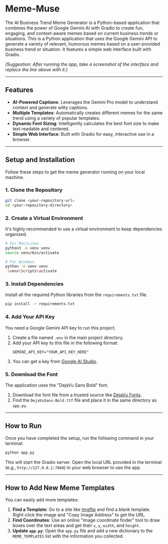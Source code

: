 # Meme-Muse
The AI Business Trend Meme Generator is a Python-based application that combines the power of Google Gemini AI with Gradio to create fun, engaging, and context-aware memes based on current business trends or situations. This is a Python application that uses the Google Gemini API to generate a variety of relevant, humorous memes based on a user-provided business trend or situation. It features a simple web interface built with Gradio.


*(Suggestion: After running the app, take a screenshot of the interface and replace the line above with it.)*

---

##  Features

* **AI-Powered Captions**: Leverages the Gemini Pro model to understand context and generate witty captions.
* **Multiple Templates**: Automatically creates different memes for the same trend using a variety of popular templates.
* **Dynamic Font Sizing**: Intelligently calculates the best font size to make text readable and centered.
* **Simple Web Interface**: Built with Gradio for easy, interactive use in a browser.

---

##  Setup and Installation

Follow these steps to get the meme generator running on your local machine.

### **1. Clone the Repository**

```bash
git clone <your-repository-url>
cd <your-repository-directory>
```

### **2. Create a Virtual Environment**

It's highly recommended to use a virtual environment to keep dependencies organized.

```bash
# For Mac/Linux
python3 -m venv venv
source venv/bin/activate

# For Windows
python -m venv venv
.\venv\Scripts\activate
```

### **3. Install Dependencies**

Install all the required Python libraries from the `requirements.txt` file.

```bash
pip install -r requirements.txt
```

### **4. Add Your API Key**

You need a Google Gemini API key to run this project.

1.  Create a file named `.env` in the main project directory.
2.  Add your API key to this file in the following format:
    ```
    GEMINI_API_KEY="YOUR_API_KEY_HERE"
    ```
3.  You can get a key from [Google AI Studio](https://aistudio.google.com/app/apikey).

### **5. Download the Font**

The application uses the "DejaVu Sans Bold" font.

1.  Download the font file from a trusted source like [DejaVu Fonts](https://dejavu-fonts.github.io/).
2.  Find the `DejaVuSans-Bold.ttf` file and place it in the same directory as `app.py`.

---

##  How to Run

Once you have completed the setup, run the following command in your terminal:

```bash
python app.py
```

This will start the Gradio server. Open the local URL provided in the terminal (e.g., `http://127.0.0.1:7860`) in your web browser to use the app.

---

##  How to Add New Meme Templates

You can easily add more templates:

1.  **Find a Template**: Go to a site like [Imgflip](https://imgflip.com/memetemplates) and find a blank template. Right-click the image and "Copy Image Address" to get the URL.
2.  **Find Coordinates**: Use an online "image coordinate finder" tool to draw boxes over the text areas and get their `x`, `y`, `width`, and `height`.
3.  **Update `app.py`**: Open the `app.py` file and add a new dictionary to the `MEME_TEMPLATES` list with the information you collected.
